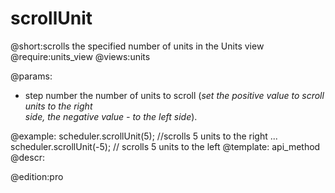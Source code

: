 scrollUnit
=============
@short:scrolls the specified number of units in the Units view
@require:units_view
@views:units
	

@params:
- step	number	the number of units to scroll (<i>set the positive value to scroll units to the right <br> side,  the negative value - to the left side</i>). 





@example:
scheduler.scrollUnit(5);  //scrolls 5 units to the right 
...
scheduler.scrollUnit(-5); // scrolls 5 units to the left 
@template:	api_method
@descr:

@edition:pro